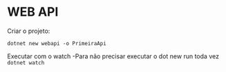# WEB API  

Criar o projeto: 

```dotnet new webapi -o PrimeiraApi```

Executar com o watch  -Para não precisar executar o dot new run toda vez
```dotnet watch ```

